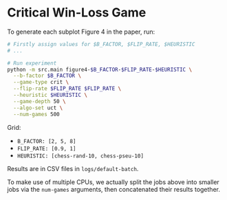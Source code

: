 # Critical Win-Loss Game

To generate each subplot Figure 4 in the paper, run:
```bash
# Firstly assign values for $B_FACTOR, $FLIP_RATE, $HEURISTIC
# ...

# Run experiment
python -m src.main figure4-$B_FACTOR-$FLIP_RATE-$HEURISTIC \
  --b-factor $B_FACTOR \
  --game-type crit \
  --flip-rate $FLIP_RATE $FLIP_RATE \
  --heuristic $HEURISTIC \
  --game-depth 50 \
  --algo-set uct \
  --num-games 500
```

Grid:
- `B_FACTOR: [2, 5, 8]`
- `FLIP_RATE: [0.9, 1]`
- `HEURISTIC: [chess-rand-10, chess-pseu-10]`

Results are in CSV files in `logs/default-batch`.

To make use of multiple CPUs, we actually split the jobs above into smaller jobs via the `num-games` arguments, then concatenated their results together.